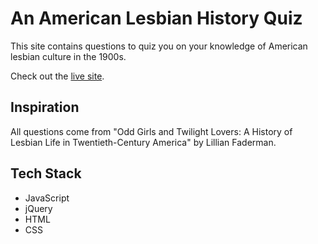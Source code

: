 # An American Lesbian History Quiz

This site contains questions to quiz you on your knowledge of American lesbian culture in the 1900s.

Check out the [live site](file:///Users/imac/projects/lesbian-history-quiz/index.html).

## Inspiration

All questions come from "Odd Girls and Twilight Lovers: A History of Lesbian Life in Twentieth-Century America" by Lillian Faderman.

## Tech Stack

* JavaScript
* jQuery
* HTML
* CSS